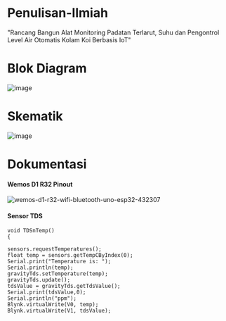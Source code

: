 # Penulisan-Ilmiah
"Rancang Bangun Alat Monitoring Padatan Terlarut, Suhu dan Pengontrol Level Air Otomatis Kolam Koi Berbasis IoT"

# Blok Diagram
![image](https://user-images.githubusercontent.com/91959410/181244019-8e55b793-d27c-487a-b214-bf2febac265d.png)

# Skematik
![image](https://user-images.githubusercontent.com/91959410/181244183-1f53ff97-ad2f-4214-9c49-b07e70d7d201.png)

# Dokumentasi
#### Wemos D1 R32 Pinout
![wemos-d1-r32-wifi-bluetooth-uno-esp32-432307](https://user-images.githubusercontent.com/91959410/181250512-25018773-5e45-4b36-af2f-0615a91dadf8.jpg)

#### Sensor TDS


    void TDSnTemp() 
    {  

    sensors.requestTemperatures();
    float temp = sensors.getTempCByIndex(0);
    Serial.print("Temperature is: "); 
    Serial.println(temp);
    gravityTds.setTemperature(temp); 
    gravityTds.update();  
    tdsValue = gravityTds.getTdsValue();  
    Serial.print(tdsValue,0);
    Serial.println("ppm");
    Blynk.virtualWrite(V0, temp);
    Blynk.virtualWrite(V1, tdsValue);
